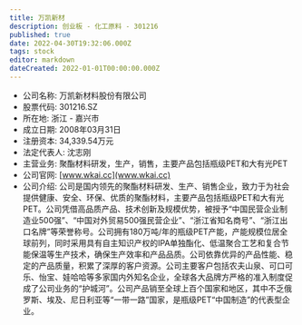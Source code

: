 ```yaml
---
title: 万凯新材
description: 创业板 - 化工原料 - 301216
published: true
date: 2022-04-30T19:32:06.000Z
tags: stock
editor: markdown
dateCreated: 2022-01-01T00:00:00.000Z
---
```


- 公司名称: 万凯新材料股份有限公司
- 股票代码: 301216.SZ
- 所在地: 浙江 - 嘉兴市
- 成立日期: 2008年03月31日
- 注册资本: 34,339.54万元
- 法定代表人: 沈志刚
- 主营业务: 聚酯材料研发，生产，销售，主要产品包括瓶级PET和大有光PET
- 公司官网: [www.wkai.cc](www.wkai.cc)
- 公司介绍: 公司是国内领先的聚酯材料研发、生产、销售企业，致力于为社会提供健康、安全、环保、优质的聚酯材料，主要产品包括瓶级PET和大有光PET。公司凭借高品质产品、技术创新及规模优势，被授予“中国民营企业制造业500强”、“中国对外贸易500强民营企业”、“浙江省知名商号”、“浙江出口名牌”等荣誉称号。公司拥有180万吨/年的瓶级PET产能，产能规模位居全球前列，同时采用具有自主知识产权的IPA单独酯化、低温聚合工艺和复合节能保温等生产技术，确保生产效率和产品品质。公司依靠优异的产品性能、稳定的产品质量，积累了深厚的客户资源。公司主要客户包括农夫山泉、可口可乐、怡宝、娃哈哈等多家国内外知名企业，全球各大品牌方严格的准入制度促成了公司业务的“护城河”。公司产品销至全球上百个国家和地区，其中不乏俄罗斯、埃及、尼日利亚等“一带一路”国家，是瓶级PET“中国制造”的代表型企业。


